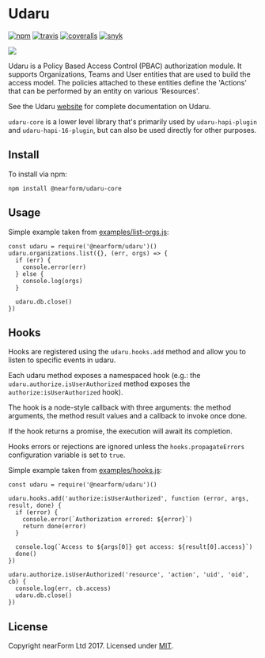 # Udaru
[![npm][npm-badge]][npm-url]
[![travis][travis-badge]][travis-url]
[![coveralls][coveralls-badge]][coveralls-url]
[![snyk][snyk-badge]][snyk-url]

<img src="https://github.com/nearform/udaru/raw/master/docs/logo.jpg">

Udaru is a Policy Based Access Control (PBAC) authorization module. It supports Organizations, Teams and User entities that are used to build the access model. The policies attached to these entities define the 'Actions' that can be performed by an entity on various 'Resources'.

See the Udaru [website](https://nearform.github.io/udaru/) for complete documentation on Udaru.

`udaru-core` is a lower level library that's primarily used by `udaru-hapi-plugin` and `udaru-hapi-16-plugin`, but can also be used directly for other purposes.

## Install
To install via npm:

```
npm install @nearform/udaru-core
```

## Usage

Simple example taken from [examples/list-orgs.js](examples/list-orgs.js):

```
const udaru = require('@nearform/udaru')()
udaru.organizations.list({}, (err, orgs) => {
  if (err) {
    console.error(err)
  } else {
    console.log(orgs)
  }

  udaru.db.close()
})

```

## Hooks

Hooks are registered using the `udaru.hooks.add` method and allow you to listen to specific events in udaru.

Each udaru method exposes a namespaced hook (e.g.: the `udaru.authorize.isUserAuthorized` method exposes the `authorize:isUserAuthorized` hook).

The hook is a node-style callback with three arguments: the method arguments, the method result values and a callback to invoke once done.

If the hook returns a promise, the execution will await its completion.

Hooks errors or rejections are ignored unless the `hooks.propagateErrors` configuration variable is set to `true`.

Simple example taken from [examples/hooks.js](examples/hooks.js):

```
const udaru = require('@nearform/udaru')()

udaru.hooks.add('authorize:isUserAuthorized', function (error, args, result, done) {
  if (error) {
    console.error(`Authorization errored: ${error}`)
    return done(error)
  }

  console.log(`Access to ${args[0]} got access: ${result[0].access}`)
  done()
})

udaru.authorize.isUserAuthorized('resource', 'action', 'uid', 'oid', cb) {
  console.log(err, cb.access)
  udaru.db.close()
})
```

## License

Copyright nearForm Ltd 2017. Licensed under [MIT][license].

[license]: ./LICENSE.md
[travis-badge]: https://travis-ci.org/nearform/udaru.svg?branch=master
[travis-url]: https://travis-ci.org/nearform/udaru
[npm-badge]: https://badge.fury.io/js/udaru.svg
[npm-url]: https://npmjs.org/package/udaru
[coveralls-badge]: https://coveralls.io/repos/nearform/udaru/badge.svg?branch=master&service=github
[coveralls-url]: https://coveralls.io/github/nearform/udaru?branch=master
[snyk-badge]: https://snyk.io/test/github/nearform/udaru/badge.svg
[snyk-url]: https://snyk.io/test/github/nearform/udaru
